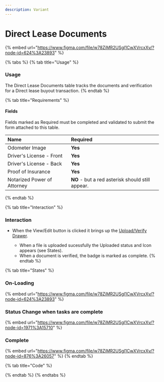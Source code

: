 ```yaml
---
description: Variant
---
```


# Direct Lease Documents

{% embed url="https://www.figma.com/file/w78ZiMR2USgl1CwXVrcxXv/?node-id=624%3A23893" %}



{% tabs %}
{% tab title="Usage" %}
### Usage

The Direct Lease Documents table tracks the documents and verification for a Direct lease buyout transaction.
{% endtab %}

{% tab title="Requirements" %}
#### Fields

Fields marked as Required must be completed and validated to submit the form attached to this table.

| Name | Required |
| :--- | :--- |
| Odometer Image | **Yes** |
| Driver's License - Front | **Yes** |
| Driver's License - Back | **Yes** |
| Proof of Insurance | **Yes** |
| Notarized Power of Attorney | **NO** - but a red asterisk should still appear.  |
{% endtab %}

{% tab title="Interaction" %}
### Interaction

* When the View/Edit button is clicked it brings up the [Upload/Verify Drawer](../../drawer-templates/upload-verify-drawer.md).

  * When a file is uploaded sucessfully the Uploaded status and Icon appears \(see States\).
  * When a document is verified, the badge is marked as complete.
{% endtab %}

{% tab title="States" %}
### On-Loading

{% embed url="https://www.figma.com/file/w78ZiMR2USgl1CwXVrcxXv/?node-id=624%3A23893" %}

### Status Change when tasks are complete

{% embed url="https://www.figma.com/file/w78ZiMR2USgl1CwXVrcxXv/?node-id=1971%3A15710" %}

### Complete

{% embed url="https://www.figma.com/file/w78ZiMR2USgl1CwXVrcxXv/?node-id=876%3A26057" %}
{% endtab %}

{% tab title="Code" %}

{% endtab %}
{% endtabs %}




